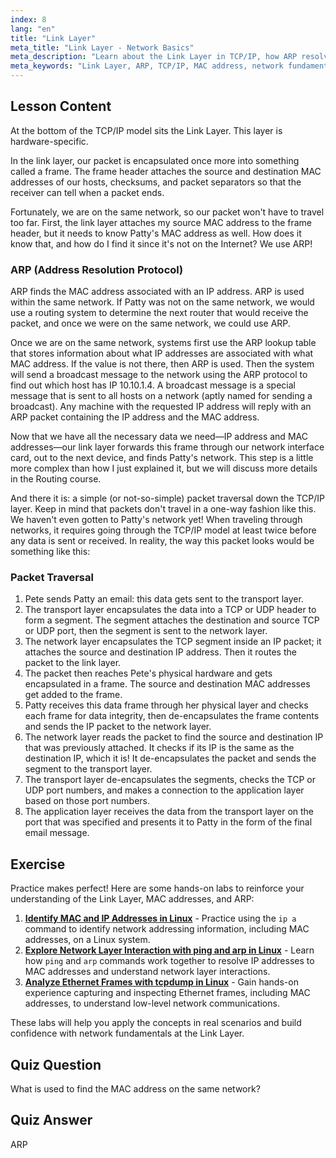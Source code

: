 ```yaml
---
index: 8
lang: "en"
title: "Link Layer"
meta_title: "Link Layer - Network Basics"
meta_description: "Learn about the Link Layer in TCP/IP, how ARP resolves MAC addresses, and packet traversal. Understand network fundamentals with this Linux networking tutorial."
meta_keywords: "Link Layer, ARP, TCP/IP, MAC address, network fundamentals, Linux networking, beginner, tutorial"
---
```


## Lesson Content

At the bottom of the TCP/IP model sits the Link Layer. This layer is hardware-specific.

In the link layer, our packet is encapsulated once more into something called a frame. The frame header attaches the source and destination MAC addresses of our hosts, checksums, and packet separators so that the receiver can tell when a packet ends.

Fortunately, we are on the same network, so our packet won't have to travel too far. First, the link layer attaches my source MAC address to the frame header, but it needs to know Patty's MAC address as well. How does it know that, and how do I find it since it's not on the Internet? We use ARP!

### ARP (Address Resolution Protocol)

ARP finds the MAC address associated with an IP address. ARP is used within the same network. If Patty was not on the same network, we would use a routing system to determine the next router that would receive the packet, and once we were on the same network, we could use ARP.

Once we are on the same network, systems first use the ARP lookup table that stores information about what IP addresses are associated with what MAC address. If the value is not there, then ARP is used. Then the system will send a broadcast message to the network using the ARP protocol to find out which host has IP 10.10.1.4. A broadcast message is a special message that is sent to all hosts on a network (aptly named for sending a broadcast). Any machine with the requested IP address will reply with an ARP packet containing the IP address and the MAC address.

Now that we have all the necessary data we need—IP address and MAC addresses—our link layer forwards this frame through our network interface card, out to the next device, and finds Patty's network. This step is a little more complex than how I just explained it, but we will discuss more details in the Routing course.

And there it is: a simple (or not-so-simple) packet traversal down the TCP/IP layer. Keep in mind that packets don't travel in a one-way fashion like this. We haven't even gotten to Patty's network yet! When traveling through networks, it requires going through the TCP/IP model at least twice before any data is sent or received. In reality, the way this packet looks would be something like this:

### Packet Traversal

1. Pete sends Patty an email: this data gets sent to the transport layer.
2. The transport layer encapsulates the data into a TCP or UDP header to form a segment. The segment attaches the destination and source TCP or UDP port, then the segment is sent to the network layer.
3. The network layer encapsulates the TCP segment inside an IP packet; it attaches the source and destination IP address. Then it routes the packet to the link layer.
4. The packet then reaches Pete's physical hardware and gets encapsulated in a frame. The source and destination MAC addresses get added to the frame.
5. Patty receives this data frame through her physical layer and checks each frame for data integrity, then de-encapsulates the frame contents and sends the IP packet to the network layer.
6. The network layer reads the packet to find the source and destination IP that was previously attached. It checks if its IP is the same as the destination IP, which it is! It de-encapsulates the packet and sends the segment to the transport layer.
7. The transport layer de-encapsulates the segments, checks the TCP or UDP port numbers, and makes a connection to the application layer based on those port numbers.
8. The application layer receives the data from the transport layer on the port that was specified and presents it to Patty in the form of the final email message.

## Exercise

Practice makes perfect! Here are some hands-on labs to reinforce your understanding of the Link Layer, MAC addresses, and ARP:

1. **[Identify MAC and IP Addresses in Linux](https://labex.io/labs/comptia-identify-mac-and-ip-addresses-in-linux-592731)** - Practice using the `ip a` command to identify network addressing information, including MAC addresses, on a Linux system.
2. **[Explore Network Layer Interaction with ping and arp in Linux](https://labex.io/labs/comptia-explore-network-layer-interaction-with-ping-and-arp-in-linux-592746)** - Learn how `ping` and `arp` commands work together to resolve IP addresses to MAC addresses and understand network layer interactions.
3. **[Analyze Ethernet Frames with tcpdump in Linux](https://labex.io/labs/comptia-analyze-ethernet-frames-with-tcpdump-in-linux-592765)** - Gain hands-on experience capturing and inspecting Ethernet frames, including MAC addresses, to understand low-level network communications.

These labs will help you apply the concepts in real scenarios and build confidence with network fundamentals at the Link Layer.

## Quiz Question

What is used to find the MAC address on the same network?

## Quiz Answer

ARP
